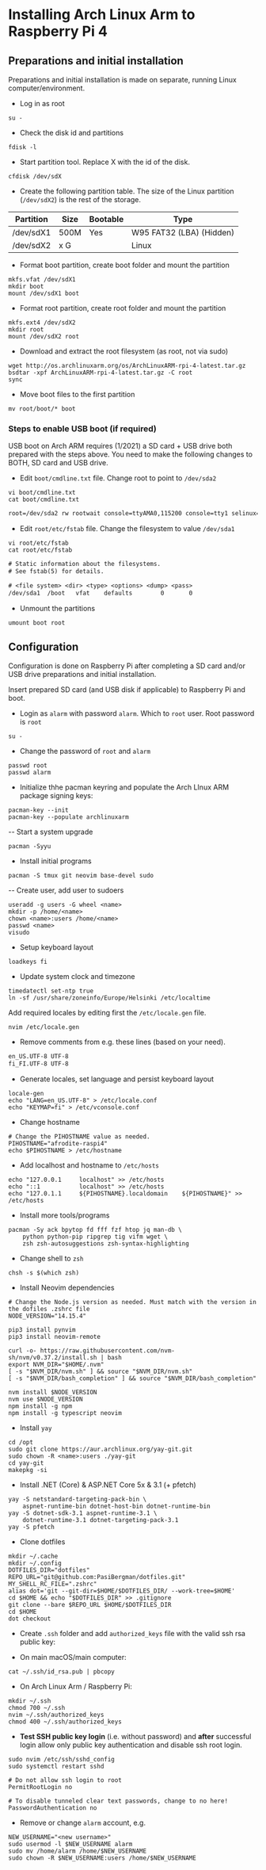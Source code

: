 # Installing Arch Linux Arm to Raspberry Pi 4

## Preparations and initial installation

Preparations and initial installation is made on separate, running Linux computer/environment. 

- Log in as root

```shell
su -
```

- Check the disk id and partitions

```shell
fdisk -l
```

- Start partition tool. Replace X with the id of the disk.

```shell
cfdisk /dev/sdX
```

- Create the following partition table. The size of the Linux partition (`/dev/sdX2`) is the rest of the storage.

| Partition | Size | Bootable | Type                     |
| --------- | ---- | -------- | ------------------------ |
| /dev/sdX1 | 500M | Yes      | W95 FAT32 (LBA) (Hidden) |
| /dev/sdX2 | x G  |          | Linux                    |

- Format boot partition, create boot folder and mount the partition

```shell
mkfs.vfat /dev/sdX1
mkdir boot
mount /dev/sdX1 boot
```

- Format root partition, create root folder and mount the partition

```shell
mkfs.ext4 /dev/sdX2
mkdir root
mount /dev/sdX2 root
```

- Download and extract the root filesystem (as root, not via sudo)

```shell
wget http://os.archlinuxarm.org/os/ArchLinuxARM-rpi-4-latest.tar.gz
bsdtar -xpf ArchLinuxARM-rpi-4-latest.tar.gz -C root
sync
```

- Move boot files to the first partition

```shell
mv root/boot/* boot
```

### Steps to enable USB boot (if required)

USB boot on Arch ARM requires (1/2021) a SD card + USB drive both prepared with the steps above. You need to make the following changes to BOTH, SD card and USB drive.

- Edit `boot/cmdline.txt` file. Change root to point to `/dev/sda2`

```shell
vi boot/cmdline.txt
cat boot/cmdline.txt
```

```txt
root=/dev/sda2 rw rootwait console=ttyAMA0,115200 console=tty1 selinux=0 plymouth.enable=0 smsc95xx.turbo_mode=N dwc_otg.lpm_enable=0 kgdboc=ttyAMA0,115200 elevator=noop
```

- Edit `root/etc/fstab` file. Change the filesystem to value `/dev/sda1`

```shell
vi root/etc/fstab
cat root/etc/fstab
```

```txt
# Static information about the filesystems.
# See fstab(5) for details.

# <file system> <dir> <type> <options> <dump> <pass>
/dev/sda1  /boot   vfat    defaults        0       0
```

- Unmount the partitions

```shell
umount boot root
```

## Configuration

Configuration is done on Raspberry Pi after completing a SD card and/or USB drive preparations and initial installation.

Insert prepared SD card (and USB disk if applicable) to Raspberry Pi and boot.

- Login as `alarm` with password `alarm`. Which to `root` user. Root password is `root`

```shell
su -
```

- Change the password of `root` and `alarm`

```shell
passwd root
passwd alarm
```

- Initialize thhe pacman keyring and populate the Arch LInux ARM package signing keys:

```shell
pacman-key --init
pacman-key --populate archlinuxarm
```

-- Start a system upgrade

```shell
pacman -Syyu
```

- Install initial programs

```shell
pacman -S tmux git neovim base-devel sudo
```

-- Create user, add user to sudoers

```shell
useradd -g users -G wheel <name>
mkdir -p /home/<name>
chown <name>:users /home/<name>
passwd <name>
visudo
```

- Setup keyboard layout

```shell
loadkeys fi

```

- Update system clock and timezone

```shell
timedatectl set-ntp true
ln -sf /usr/share/zoneinfo/Europe/Helsinki /etc/localtime
```

Add required locales by editing first the `/etc/locale.gen` file. 

```shell
nvim /etc/locale.gen
```
- Remove comments from e.g. these lines (based on your need).

```txt
en_US.UTF-8 UTF-8
fi_FI.UTF-8 UTF-8
```

- Generate locales, set language and persist keyboard layout

```shell
locale-gen
echo "LANG=en_US.UTF-8" > /etc/locale.conf
echo "KEYMAP=fi" > /etc/vconsole.conf
```

- Change hostname

```shell
# Change the PIHOSTNAME value as needed.
PIHOSTNAME="afrodite-raspi4"
echo $PIHOSTNAME > /etc/hostname
```

- Add localhost and hostname to `/etc/hosts`

```shell
echo "127.0.0.1     localhost" >> /etc/hosts
echo "::1           localhost" >> /etc/hosts
echo "127.0.1.1     ${PIHOSTNAME}.localdomain    ${PIHOSTNAME}" >> /etc/hosts
```

- Install more tools/programs

```shell
pacman -Sy ack bpytop fd fff fzf htop jq man-db \
    python python-pip ripgrep tig vifm wget \
    zsh zsh-autosuggestions zsh-syntax-highlighting
```

- Change shell to `zsh`

```shell
chsh -s $(which zsh)
```

- Install Neovim dependencies

```shell
# Change the Node.js version as needed. Must match with the version in the dofiles .zshrc file
NODE_VERSION="14.15.4"

pip3 install pynvim
pip3 install neovim-remote

curl -o- https://raw.githubusercontent.com/nvm-sh/nvm/v0.37.2/install.sh | bash
export NVM_DIR="$HOME/.nvm"
[ -s "$NVM_DIR/nvm.sh" ] && source "$NVM_DIR/nvm.sh"
[ -s "$NVM_DIR/bash_completion" ] && source "$NVM_DIR/bash_completion"

nvm install $NODE_VERSION
nvm use $NODE_VERSION
npm install -g npm
npm install -g typescript neovim
```

- Install `yay`

```shell
cd /opt
sudo git clone https://aur.archlinux.org/yay-git.git
sudo chown -R <name>:users ./yay-git
cd yay-git
makepkg -si
```

- Install .NET (Core) & ASP.NET Core 5x & 3.1 (+ pfetch)

```shell
yay -S netstandard-targeting-pack-bin \
    aspnet-runtime-bin dotnet-host-bin dotnet-runtime-bin
yay -S dotnet-sdk-3.1 aspnet-runtime-3.1 \
    dotnet-runtime-3.1 dotnet-targeting-pack-3.1
yay -S pfetch
```

- Clone dotfiles

```shell
mkdir ~/.cache
mkdir ~/.config
DOTFILES_DIR="dotfiles"
REPO_URL="git@github.com:PasiBergman/dotfiles.git"
MY_SHELL_RC_FILE=".zshrc"
alias dot='git --git-dir=$HOME/$DOTFILES_DIR/ --work-tree=$HOME'
cd $HOME && echo "$DOTFILES_DIR" >> .gitignore
git clone --bare $REPO_URL $HOME/$DOTFILES_DIR
cd $HOME
dot checkout
```

- Create `.ssh` folder and add `authorized_keys` file with the valid ssh rsa public key:

- On main macOS/main computer:

```shell
cat ~/.ssh/id_rsa.pub | pbcopy
```

- On Arch Linux Arm / Raspberry Pi:

```shell
mkdir ~/.ssh
chmod 700 ~/.ssh
nvim ~/.ssh/authorized_keys
chmod 400 ~/.ssh/authorized_keys
```

- **Test SSH public key login** (i.e. without password) and **after** successful 
login allow only public key authentication and disable ssh root login.

```shell
sudo nvim /etc/ssh/sshd_config
sudo systemctl restart sshd
```

```text
# Do not allow ssh login to root
PermitRootLogin no

# To disable tunneled clear text passwords, change to no here!
PasswordAuthentication no
```

- Remove or change `alarm` account, e.g.

```shell
NEW_USERNAME="<new username>"
sudo usermod -l $NEW_USERNAME alarm
sudo mv /home/alarm /home/$NEW_USERNAME
sudo chown -R $NEW_USERNAME:users /home/$NEW_USERNAME
```
